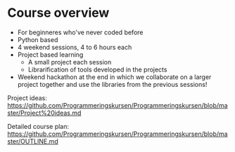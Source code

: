 # Course overview

* For beginneres who've never coded before
* Python based
* 4 weekend sessions, 4 to 6 hours each
* Project based learning
  * A small project each session
  * Librarification of tools developed in the projects 
* Weekend hackathon at the end in which we collaborate on a larger project together and use the libraries from the previous sessions!

Project ideas:
https://github.com/Programmeringskursen/Programmeringskursen/blob/master/Project%20ideas.md

Detailed course plan:
https://github.com/Programmeringskursen/Programmeringskursen/blob/master/OUTLINE.md
